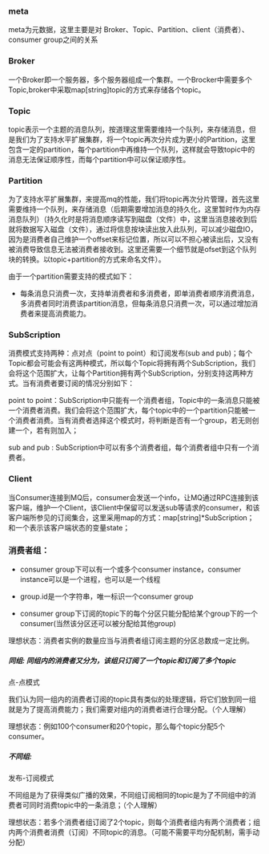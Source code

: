 ### meta
meta为元数据，这里主要是对 Broker、Topic、Partition、client（消费者）、consumer group之间的关系

### Broker
一个Broker即一个服务器，多个服务器组成一个集群。一个Brocker中需要多个Topic,broker中采取map[string]topic的方式来存储各个topic。

### Topic
topic表示一个主题的消息队列，按道理这里需要维持一个队列，来存储消息，但是我们为了支持水平扩展集群，将一个topic再次分片成为更小的Partition，这里包含一定的partition，每个partition中再维持一个队列，这样就会导致topic中的消息无法保证顺序性，而每个partition中可以保证顺序性。

### Partition
为了支持水平扩展集群，来提高mq的性能，我们将topic再次分片管理，首先这里需要维持一个队列，来存储消息（后期需要增加消息的持久化，这里暂时作为内存消息队列）（持久化时是将消息顺序读写到磁盘（文件）中，这里当消息接收到后就将数据写入磁盘（文件），通过将信息按块读出放入此队列，可以减少磁盘IO，因为是消费者自己维护一个offset来标记位置，所以可以不担心被读出后，又没有被消费导致信息无法被消费者接收到。这里还需要一个细节就是ofset到这个队列块的转换。以topic+partition的方式来命名文件）。

由于一个partition需要支持的模式如下：

* 每条消息只消费一次，支持单消费者和多消费者，即单消费者顺序消费消息，多消费者同时消费该partition消息，但每条消息只消费一次，可以通过增加消费者来提高消费能力。

### SubScription

消费模式支持两种：点对点（point to point）和订阅发布(sub and pub)；每个Topic都会可能会有这两种模式，所以每个Topic将拥有两个SubScription，我们会将这个范围扩大，让每个Partition拥有两个SubScription，分别支持这两种方式。当有消费者要订阅的情况分别如下：

point to point：SubScription中只能有一个消费者组，Topic中的一条消息只能被一个消费者消费。我们会将这个范围扩大，每个topic中的一个partition只能被一个消费者消费。当有消费者选择这个模式时，将判断是否有一个group，若无则创建一个，若有则加入；

sub and pub : SubScription中可以有多个消费者组，每个消费者组中只有一个消费者。

### Client

当Consumer连接到MQ后，consumer会发送一个info，让MQ通过RPC连接到该客户端，维护一个Client，该Client中保留可以发送sub等请求的consumer，和该客户端所参见的订阅集合，这里采用map的方式：map[string]*SubScription；和一个表示该客户端状态的变量state；

### 消费者组：
* consumer group下可以有一个或多个consumer instance，consumer instance可以是一个进程，也可以是一个线程

* group.id是一个字符串，唯一标识一个consumer group

* consumer group下订阅的topic下的每个分区只能分配给某个group下的一个consumer(当然该分区还可以被分配给其他group)

理想状态：消费者实例的数量应当与消费者组订阅主题的分区总数成一定比例。

##### 同组: 同组内的消费者又分为，该组只订阅了一个topic和订阅了多个topic

点-点模式

我们认为同一组内的消费者订阅的topic具有类似的处理逻辑，将它们放到同一组就是为了提高消费能力；我们需要对组内的消费者进行合理分配。（个人理解）

理想状态：例如100个consumer和20个topic，那么每个topic分配5个consumer。

##### 不同组: 

发布-订阅模式

不同组是为了获得类似广播的效果，不同组订阅相同的topic是为了不同组中的消费者可同时消费topic中的一条消息；（个人理解）

理想状态：若多个消费者组订阅了2个topic，则每个消费者组内有两个消费者；组内两个消费者消费（订阅）不同topic的消息。（可能不需要平均分配机制，需手动分配）